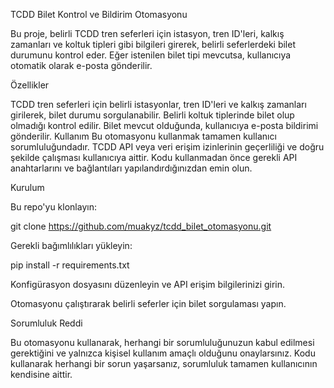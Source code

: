 TCDD Bilet Kontrol ve Bildirim Otomasyonu

Bu proje, belirli TCDD tren seferleri için istasyon, tren ID'leri, kalkış zamanları ve koltuk tipleri gibi bilgileri girerek, belirli seferlerdeki bilet durumunu kontrol eder. Eğer istenilen bilet tipi mevcutsa, kullanıcıya otomatik olarak e-posta gönderilir.

Özellikler

TCDD tren seferleri için belirli istasyonlar, tren ID'leri ve kalkış zamanları girilerek, bilet durumu sorgulanabilir.
Belirli koltuk tiplerinde bilet olup olmadığı kontrol edilir.
Bilet mevcut olduğunda, kullanıcıya e-posta bildirimi gönderilir.
Kullanım
Bu otomasyonu kullanmak tamamen kullanıcı sorumluluğundadır.
TCDD API veya veri erişim izinlerinin geçerliliği ve doğru şekilde çalışması kullanıcıya aittir.
Kodu kullanmadan önce gerekli API anahtarlarını ve bağlantıları yapılandırdığınızdan emin olun.

Kurulum

Bu repo'yu klonlayın:

git clone https://github.com/muakyz/tcdd_bilet_otomasyonu.git

Gerekli bağımlılıkları yükleyin:

pip install -r requirements.txt

Konfigürasyon dosyasını düzenleyin ve API erişim bilgilerinizi girin.

Otomasyonu çalıştırarak belirli seferler için bilet sorgulaması yapın.

Sorumluluk Reddi

Bu otomasyonu kullanarak, herhangi bir sorumluluğunuzun kabul edilmesi gerektiğini ve yalnızca kişisel kullanım amaçlı olduğunu onaylarsınız. Kodu kullanarak herhangi bir sorun yaşarsanız, sorumluluk tamamen kullanıcının kendisine aittir.
